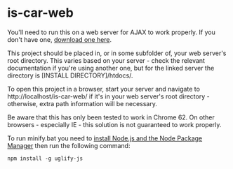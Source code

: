 # is-car-web

You'll need to run this on a web server for AJAX to work properly. If you don't have one, [download one here](https://www.apachefriends.org/index.html).

This project should be placed in, or in some subfolder of, your web server's root directory. This varies based on your server - check the relevant documentation if you're using another one, but for the linked server the directory is [INSTALL DIRECTORY]/htdocs/.

To open this project in a browser, start your server and navigate to http://localhost/is-car-web/ if it's in your web server's root directory - otherwise, extra path information will be necessary.

Be aware that this has only been tested to work in Chrome 62. On other browsers - especially IE - this solution is not guaranteed to work properly.

To run minify.bat you need to [install Node.js and the Node Package Manager](https://nodejs.org/en/) then run the following command:
```
npm install -g uglify-js
```